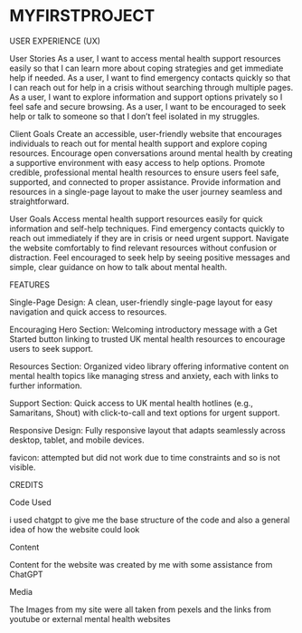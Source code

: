 # MYFIRSTPROJECT

USER EXPERIENCE (UX)

User Stories
As a user, I want to access mental health support resources easily so that I can learn more about coping strategies and get immediate help if needed.
As a user, I want to find emergency contacts quickly so that I can reach out for help in a crisis without searching through multiple pages.
As a user, I want to explore information and support options privately so I feel safe and secure browsing.
As a user, I want to be encouraged to seek help or talk to someone so that I don’t feel isolated in my struggles.

Client Goals
Create an accessible, user-friendly website that encourages individuals to reach out for mental health support and explore coping resources.
Encourage open conversations around mental health by creating a supportive environment with easy access to help options.
Promote credible, professional mental health resources to ensure users feel safe, supported, and connected to proper assistance.
Provide information and resources in a single-page layout to make the user journey seamless and straightforward.

User Goals
Access mental health support resources easily for quick information and self-help techniques.
Find emergency contacts quickly to reach out immediately if they are in crisis or need urgent support.
Navigate the website comfortably to find relevant resources without confusion or distraction.
Feel encouraged to seek help by seeing positive messages and simple, clear guidance on how to talk about mental health.


FEATURES

Single-Page Design: A clean, user-friendly single-page layout for easy navigation and quick access to resources.

Encouraging Hero Section: Welcoming introductory message with a Get Started button linking to trusted UK mental health resources to encourage users to seek support.

Resources Section: Organized video library offering informative content on mental health topics like managing stress and anxiety, each with links to further information.

Support Section: Quick access to UK mental health hotlines (e.g., Samaritans, Shout) with click-to-call and text options for urgent support.

Responsive Design: Fully responsive layout that adapts seamlessly across desktop, tablet, and mobile devices.

favicon: attempted but did not work due to time constraints and so is not visible.

CREDITS 

Code Used

i used chatgpt to give me the base structure of the code and also a general idea of how the website could look

Content

Content for the website was created by me with some assistance from ChatGPT

Media

The Images from my site were all taken from pexels and the links from youtube or external mental health websites
